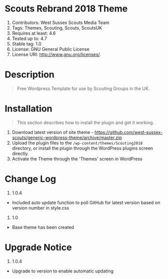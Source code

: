 # Scouts Rebrand 2018 Theme

1. Contributors: West Sussex Scouts Media Team
1. Tags: Themes, Scouting, Scouts, ScoutsUK
1. Requires at least: 4.6
1. Tested up to: 4.7
1. Stable tag: 1.0
1. License: GNU General Public License
1. License URI: http://www.gnu.org/licenses/.


# Description

> Free Wordpress Template for use by Scouting Groups in the UK.

# Installation

> This section describes how to install the plugin and get it working.

1. Download latest version of site theme  - https://github.com/west-sussex-scouts/generic-wordpress-theme/archive/master.zip
1. Upload the plugin files to the `/wp-content/themes/Scouting2018` directory, or install the plugin through the WordPress plugins screen directly.
1. Activate the Theme through the 'Themes' screen in WordPress

# Change Log

1. 1.0.4
  * Included auto update function to poll GitHub for latest version based on version number in style.css
1. 1.0
  * Base theme has been created



# Upgrade Notice

1. 1.0.4
  * Upgrade to version to enable automatic updating

